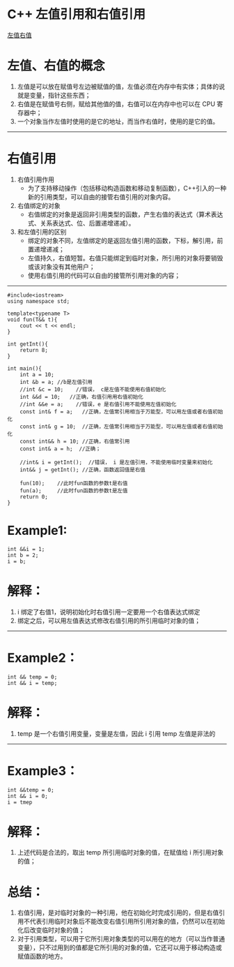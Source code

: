 # C++ 左值引用和右值引用

[左值右值](https://zhuanlan.zhihu.com/p/137662465)

# 左值、右值的概念
1. 左值是可以放在赋值号左边被赋值的值，左值必须在内存中有实体；具体的说就是变量，指针这些东西；
2. 右值是在赋值号右侧，赋给其他值的值，右值可以在内存中也可以在 CPU 寄存器中；
3. 一个对象当作左值时使用的是它的地址，而当作右值时，使用的是它的值。

---
# 右值引用
1. 右值引用作用
    + 为了支持移动操作（包括移动构造函数和移动复制函数），C++引入的一种新的引用类型，可以自由的接管右值引用的对象内容。
2. 右值绑定的对象
    + 右值绑定的对象是返回非引用类型的函数，产生右值的表达式（算术表达式、关系表达式、位、后置递增递减）。
3. 和左值引用的区别
    + 绑定的对象不同，左值绑定的是返回左值引用的函数，下标，解引用，前置递增递减；
    + 左值持久，右值短暂。右值只能绑定到临时对象，所引用的对象将要销毁或该对象没有其他用户；
    + 使用右值引用的代码可以自由的接管所引用对象的内容；

---

```
#include<iostream>
using namespace std;

template<typename T>
void fun(T&& t){
    cout << t << endl;
} 

int getInt(){
    return 8;
}

int main(){
    int a = 10;
    int &b = a; //b是左值引用
    //int &c = 10;    //错误， c是左值不能使用右值初始化
    int &&d = 10;   //正确，右值引用用右值初始化
    //int &&e = a;    //错误，e 是右值引用不能使用左值初始化
    const int& f = a;   //正确，左值常引用相当于万能型，可以用左值或者右值初始化
    const int& g = 10;  //正确，左值常引用相当于万能型，可以用左值或者右值初始化
    const int&& h = 10; //正确，右值常引用
    const int& a = h;  //正确；

    //int& i = getInt();  //错误， i 是左值引用，不能使用临时变量来初始化
    int&& j = getInt(); //正确，函数返回值是右值

    fun(10);    //此时fun函数的参数t是右值
    fun(a);     //此时fun函数的参数t是左值
    return 0;
}
```

# Example1:
```
int &&i = 1;
int b = 2;
i = b;
```
# 解释： 
1. i 绑定了右值1，说明初始化时右值引用一定要用一个右值表达式绑定
2. 绑定之后，可以用左值表达式修改右值引用的所引用临时对象的值；

---

# Example2：
```
int && temp = 0;
int && i = temp;
```
# 解释：
1. temp 是一个右值引用变量，变量是左值，因此 i 引用 temp 左值是非法的

---

# Example3：
```
int &&temp = 0;
int && i = 0;
i = tmep
```

# 解释：
1. 上述代码是合法的，取出 temp 所引用临时对象的值，在赋值给 i 所引用对象的值；

# 总结：
1. 右值引用，是对临时对象的一种引用，他在初始化时完成引用的，但是右值引用不代表引用临时对象后不能改变右值引用所引用对象的值，仍然可以在初始化后改变临时对象的值；
2. 对于引用类型，可以用于它所引用对象类型的可以用在的地方（可以当作普通变量），只不过用到的值都是它所引用的对象的值，它还可以用于移动构造或赋值函数的地方。
